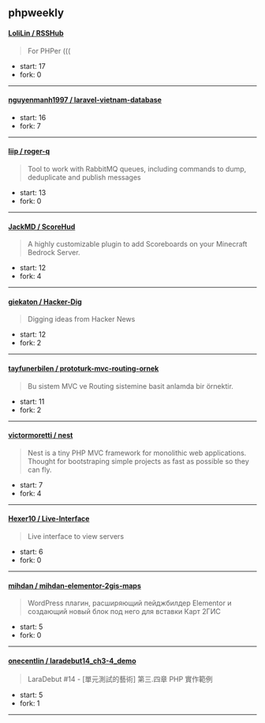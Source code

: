 ## phpweekly

#### [LoliLin / RSSHub](https://github.com/LoliLin/RSSHub)

> For PHPer (((

+ start: 17
+ fork: 0

----


#### [nguyenmanh1997 / laravel-vietnam-database](https://github.com/nguyenmanh1997/laravel-vietnam-database)

> 

+ start: 16
+ fork: 7

----


#### [liip / roger-q](https://github.com/liip/roger-q)

> Tool to work with RabbitMQ queues, including commands to dump, deduplicate and publish messages

+ start: 13
+ fork: 0

----


#### [JackMD / ScoreHud](https://github.com/JackMD/ScoreHud)

> A highly customizable plugin to add Scoreboards on your Minecraft Bedrock Server.

+ start: 12
+ fork: 4

----


#### [giekaton / Hacker-Dig](https://github.com/giekaton/Hacker-Dig)

> Digging ideas from Hacker News

+ start: 12
+ fork: 2

----


#### [tayfunerbilen / prototurk-mvc-routing-ornek](https://github.com/tayfunerbilen/prototurk-mvc-routing-ornek)

> Bu sistem MVC ve Routing sistemine basit anlamda bir örnektir.

+ start: 11
+ fork: 2

----


#### [victormoretti / nest](https://github.com/victormoretti/nest)

> Nest is a tiny PHP MVC framework for monolithic web applications. Thought for bootstraping simple projects as fast as possible so they can fly.

+ start: 7
+ fork: 4

----


#### [Hexer10 / Live-Interface](https://github.com/Hexer10/Live-Interface)

> Live interface to view servers

+ start: 6
+ fork: 0

----


#### [mihdan / mihdan-elementor-2gis-maps](https://github.com/mihdan/mihdan-elementor-2gis-maps)

> WordPress плагин, расширяющий пейджбилдер Elementor и создающий новый блок под него для вставки Карт 2ГИС

+ start: 5
+ fork: 0

----


#### [onecentlin / laradebut14_ch3-4_demo](https://github.com/onecentlin/laradebut14_ch3-4_demo)

> LaraDebut #14 - [單元測試的藝術] 第三.四章 PHP 實作範例

+ start: 5
+ fork: 1

----

